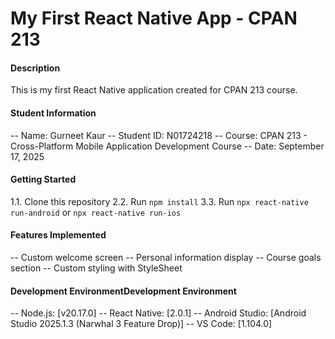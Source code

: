 # My First React Native App - CPAN 213

#### Description
This is my first React Native application created for CPAN 213 course.

#### Student Information
-- Name: Gurneet Kaur
-- Student ID: N01724218
-- Course: CPAN 213 - Cross-Platform Mobile Application Development Course
-- Date: September 17, 2025

#### Getting Started
1.1. Clone this repository
2.2. Run `npm install`
3.3. Run `npx react-native run-android` or `npx react-native run-ios`

#### Features Implemented
-- Custom welcome screen
-- Personal information display
-- Course goals section
-- Custom styling with StyleSheet

#### Development EnvironmentDevelopment Environment
-- Node.js: [v20.17.0]
-- React Native: [2.0.1]
-- Android Studio: [Android Studio 2025.1.3 (Narwhal 3 Feature Drop)]
-- VS Code: [1.104.0]